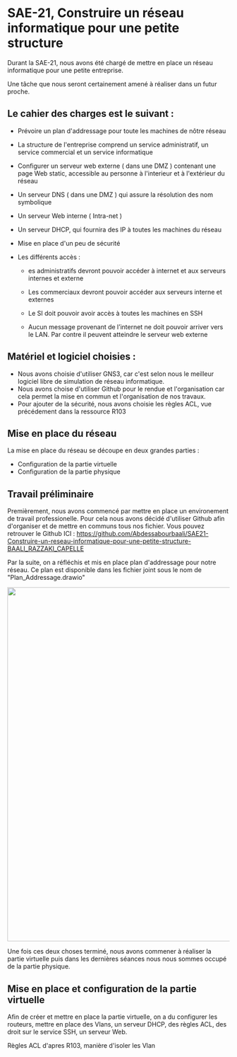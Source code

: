 # SAE-21, Construire un réseau informatique pour une petite structure

Durant la SAE-21, nous avons été chargé de mettre en place un réseau informatique pour une petite entreprise. 

Une tâche que nous seront certainement amené à réaliser dans un futur proche.

## Le cahier des charges est le suivant :

- Prévoire un plan d'addressage pour toute les machines de nôtre réseau

- La structure de l'entreprise comprend un service administratif, un service commercial et un service informatique

- Configurer un serveur web externe ( dans une DMZ ) contenant une page Web static, accessible au personne à l'interieur et à l'extérieur du réseau

- Un serveur DNS ( dans une DMZ ) qui assure la résolution des nom symbolique

- Un serveur Web interne ( Intra-net )

- Un serveur DHCP, qui fournira des IP à toutes les machines du réseau

- Mise en place d'un peu de sécurité

- Les différents accès : 
    - es administratifs devront pouvoir accéder à internet et aux serveurs internes et externe

    - Les commerciaux devront pouvoir accéder aux serveurs interne et externes

    - Le SI doit pouvoir avoir accès à toutes les machines en SSH

    - Aucun message provenant de l’internet ne doit pouvoir arriver vers le LAN. Par contre il peuvent atteindre le serveur web externe

## Matériel et logiciel choisies : 

- Nous avons choisie d'utiliser GNS3, car c'est selon nous le meilleur logiciel libre de simulation de réseau informatique.
- Nous avons choise d'utiliser Github pour le rendue et l'organisation car cela permet la mise en commun et l'organisation de nos travaux.
- Pour ajouter de la sécurité, nous avons choisie les règles ACL, vue précédement dans la ressource R103

## Mise en place du réseau

La mise en place du réseau se découpe en deux grandes parties :

- Configuration de la partie virtuelle
- Configuration de la partie physique


## Travail préliminaire

Premièrement, nous avons commencé par mettre en place un environement de travail professionelle. Pour cela nous avons décidé d'utiliser Github afin d'organiser et de mettre en communs tous nos fichier. Vous pouvez retrouver le Github ICI : https://github.com/Abdessabourbaali/SAE21-Construire-un-reseau-informatique-pour-une-petite-structure-BAALI_RAZZAKI_CAPELLE

Par la suite, on a réfléchis et mis en place plan d'addressage pour notre réseau. Ce plan est disponible dans les fichier joint sous le nom de "Plan_Addressage.drawio"

<img src="https://github.com/Abdessabourbaali/SAE21-Construire-un-reseau-informatique-pour-une-petite-structure-BAALI_RAZZAKI_CAPELLE/blob/main/Plan_Addressage.png" style="width: 800px">

Une fois ces deux choses terminé, nous avons commener à réaliser la partie virtuelle puis dans les dernières séances nous nous sommes occupé de la partie physique.

## Mise en place et configuration de la partie virtuelle

Afin de créer et mettre en place la partie virtuelle, on a du configurer les routeurs, mettre en place des Vlans, un serveur DHCP, des règles ACL, des droit sur le service SSH, un serveur Web.
















Règles ACL d'apres R103, manière d'isoler les Vlan